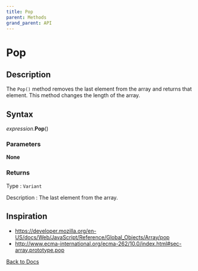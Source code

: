 ```yaml
---
title: Pop
parent: Methods
grand_parent: API
---
```


# Pop

## Description
The `Pop()` method removes the last element from the array and returns that element. This method changes the length of the array.

## Syntax

*expression*.**Pop**()

### Parameters

**None**

### Returns

Type
: `Variant`

Description
: The last element from the array.

## Inspiration
* <https://developer.mozilla.org/en-US/docs/Web/JavaScript/Reference/Global_Objects/Array/pop>
* <http://www.ecma-international.org/ecma-262/10.0/index.html#sec-array.prototype.pop>


[Back to Docs](https://senipah.github.io/VBA-Better-Array/)